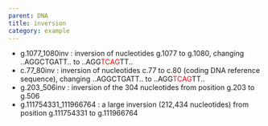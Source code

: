 ```yaml
---
parent: DNA
title: inversion
category: example
---
```


*	g.1077_1080inv
	: inversion of nucleotides g.1077 to g.1080, changing ..AGGCTGATT.. to ..AGG<font color="red">TCAG</font>TT..
*	c.77_80inv
	: inversion of nucleotides c.77 to c.80 (coding DNA reference sequence), changing ..AGGCTGATT.. to ..AGG<font color="red">TCAG</font>TT..
*	g.203_506inv
	: inversion of the 304 nucleotides from position g.203 to g.506
*	g.111754331_111966764
	: a large inversion (212,434 nucleotides) from position g.111754331 to g.111966764